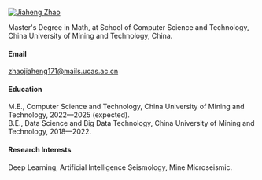 

[![Jiaheng Zhao](https://img.shields.io/badge/zjh-github-blue?logo=github)](https://github.com/zjh19991007)

Master's Degree in Math, at School of Computer Science and Technology, China University of Mining and Technology, China.

#### Email
zhaojiaheng171@mails.ucas.ac.cn

#### Education
M.E., Computer Science and Technology, China University of Mining and Technology, 2022—2025 (expected).\
B.E., Data Science and Big Data Technology, China University of Mining and Technology, 2018—2022.

#### Research Interests
Deep Learning, Artificial Intelligence Seismology, Mine Microseismic.

